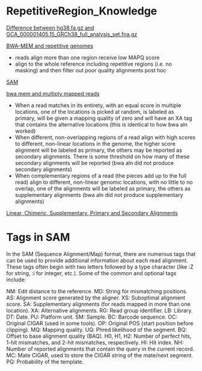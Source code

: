 # RepetitiveRegion_Knowledge
[Difference between hg38.fa.gz and GCA_000001405.15_GRCh38_full_analysis_set.fna.gz](https://groups.google.com/a/soe.ucsc.edu/g/genome/c/RI7uDc7oG80) 

[BWA-MEM and repetitive genomes](https://www.reddit.com/r/bioinformatics/comments/12seubs/bwamem_and_repetitive_genomes/) 
* reads align more than one region receive low MAPQ score
* align to the whole reference including repetitive regions (i.e. no masking) and then filter out poor quality alignments post hoc

[SAM](https://samtools.github.io/hts-specs/SAMv1.pdf)

[bwa mem and multiply mapped reads](https://www.biostars.org/p/304614/)
* When a read matches in its entirety, with an equal score in multiple locations, one of the locations is picked at random, is labeled as primary, will be given a mapping quality of zero and will have an XA tag that contains the alternative locations (this is identical to how bwa aln worked)
* When different, non-overlapping regions of a read align with high scores to different, non-linear locations in the genome, the higher score alignment will be labeled as primary, the others may be reported as secondary alignments. There is some threshold on how many of these secondary alignments will be reported (bwa aln did not produce secondary alignments)
* When complementary regions of a read (the pieces add up to the full read) align to different, non-linear genomic locations, with no little to no overlap, one of the alignments will be labeled as primary, the others as supplementary alignments (bwa aln did not produce supplementary alignments)

[Linear, Chimeric, Supplementary, Primary and Secondary Alignments](https://yulijia.net/en/bioinformatics/2015/12/21/Linear-Chimeric-Supplementary-Primary-and-Secondary-Alignments.html#fn:1)

# Tags in SAM

In the SAM (Sequence Alignment/Map) format, there are numerous tags that can be used to provide additional information about each read alignment. These tags often begin with two letters followed by a type character (like :Z for string, :i for integer, etc.). Some of the common and optional tags include:

NM: Edit distance to the reference.
MD: String for mismatching positions.
AS: Alignment score generated by the aligner.
XS: Suboptimal alignment score.
SA: Supplementary alignments (for reads mapped in more than one location).
XA: Alternative alignments.
RG: Read group identifier.
LB: Library.
DT: Date.
PU: Platform unit.
SM: Sample.
BC: Barcode sequence.
OC: Original CIGAR (used in some tools).
OP: Original POS (start position before clipping).
MQ: Mapping quality.
UQ: Phred likelihood of the segment.
BQ: Offset to base alignment quality (BAQ).
H0, H1, H2: Number of perfect hits, 1-hit mismatches, and 2-hit mismatches, respectively.
HI: Hit index.
NH: Number of reported alignments that contain the query in the current record.
MC: Mate CIGAR, used to store the CIGAR string of the mate/next segment.
PQ: Probability of the template.
